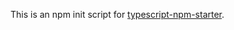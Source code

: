 This is an npm init script for [typescript-npm-starter](https://github.com/solid-js/typescript-npm-starter).
